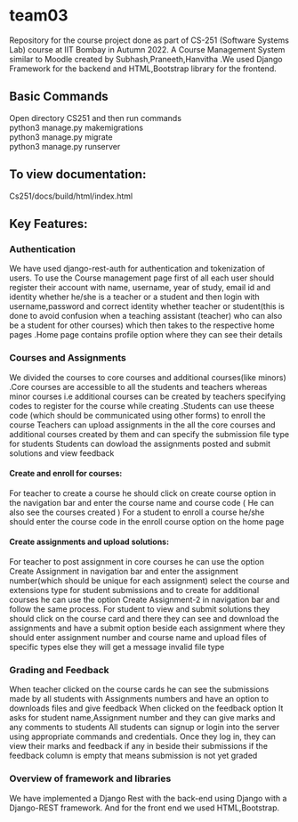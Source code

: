 # team03
Repository for the course project done as part of CS-251 (Software Systems Lab) course at IIT Bombay in Autumn 2022.
A Course Management System similar to Moodle created by Subhash,Praneeth,Hanvitha .We used Django Framework for the backend and HTML,Bootstrap library for the frontend.

## Basic Commands
Open directory CS251 and then run commands <br>
python3 manage.py makemigrations <br>
python3 manage.py migrate <br>
python3 manage.py runserver <br>

## To view documentation:
Cs251/docs/build/html/index.html

## Key Features:

### Authentication
We have used django-rest-auth for authentication and tokenization of users. To use the Course management page first of all each user should register their account with name, username, year of study, email id and identity whether he/she is a teacher or a student and then login with username,password and correct identity whether teacher or student(this is done to avoid confusion when a teaching assistant (teacher) who can also be a student for other courses) which then takes to the respective home pages .Home page contains profile option where they can see their details

### Courses and Assignments
We divided the courses to core courses and additional courses(like minors) .Core courses are accessible to all the students and teachers whereas minor courses i.e additional courses can be created by teachers specifying codes to register for the course while creating .Students can use theese code (which should be communicated using other forms) to enroll the course 
Teachers can upload assignments  in the all the core courses and additional courses created by them and can specify the submission file type for students
Students can dowload the assignments posted and submit solutions and view feedback 

#### Create and enroll for courses:
For teacher to create a course he should click on create course option in the navigation bar and enter the course name and course code ( He can also see the courses created )
For a student to enroll a course he/she should enter the course code in the enroll course option on the home page

#### Create assignments and upload solutions:
For teacher to post assignment in core courses he can use the option Create Assignment in navigation bar and enter the assignment number(which should be unique for each assignment) select the course and extensions type for student submissions and to create for additional courses he can use the option Create Assignment-2 in navigation bar and follow the  same process.
For student to view and submit solutions they should click on the course card and there they can see and download the assignments and have a submit option beside each assignment where they should enter assignment number and course name and upload files of specific types else they will get a message invalid file type


### Grading and Feedback
When teacher clicked on the course cards he can see the submissions made by all students with Assignments numbers and have an option to downloads files and give feedback
When clicked on the feedback option It asks for student name,Assignment number and they can give marks and any comments to students 
All students can signup or login into the server using appropriate commands and credentials. Once they log in, they can view their marks and feedback if any in beside their submissions if the feedback column is empty that means submission is not yet graded


### Overview of framework and libraries
We have implemented a Django Rest  with the back-end using Django with a Django-REST framework. And for the front end we used HTML,Bootstrap.


